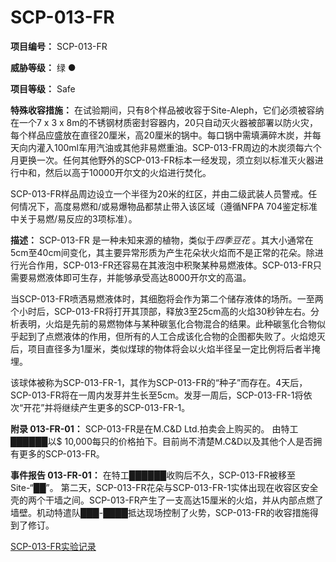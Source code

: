 # SCP-013-FR
**项目编号：**  SCP-013-FR

**威胁等级：**  绿 ●

**项目等级：**  Safe

**特殊收容措施：**  在试验期间，只有8个样品被收容于Site-Aleph，它们必须被容纳在一个7 x 3 x 8m的不锈钢材质密封容器内，20只自动灭火器被部署以防火灾，每个样品应盛放在直径20厘米，高20厘米的锅中。每口锅中需填满碎木炭，并每天向内灌入100ml车用汽油或其他非易燃重油。SCP-013-FR周边的木炭须每六个月更换一次。任何其他野外的SCP-013-FR标本一经发现，须立刻以标准灭火器进行中和，然后以高于10000开尔文的火焰进行焚化。

SCP-013-FR样品周边设立一个半径为20米的红区，并由二级武装人员警戒。任何情况下，高度易燃和/或易爆物品都禁止带入该区域（遵循NFPA 704鉴定标准中关于易燃/易反应的3项标准）。

**描述：**  SCP-013-FR 是一种未知来源的植物，类似于*四季豆花* 。其大小通常在5cm至40cm间变化，其主要异常形质为产生花朵状火焰而不是正常的花朵。除进行光合作用，SCP-013-FR还容易在其液泡中积聚某种易燃液体。SCP-013-FR只需要易燃液体即可生存，并能够承受高达8000开尔文的高温。

当SCP-013-FR喷洒易燃液体时，其细胞将会作为第二个储存液体的场所。一至两个小时后，SCP-013-FR将打开其顶部，释放3至25cm高的火焰30秒钟左右。分析表明，火焰是先前的易燃物体与某种碳氢化合物混合的结果。此种碳氢化合物似乎起到了点燃液体的作用，但所有的人工合成该化合物的企图都失败了。火焰熄灭后，项目直径多为1厘米，类似煤球的物体将会以火焰半径呈一定比例将后者半掩埋。

该球体被称为SCP-013-FR-1，其作为SCP-013-FR的“种子”而存在。4天后，SCP-013-FR将在一周内发芽并生长至5cm。发芽一周后，SCP-013-FR-1将依次“开花”并将继续产生更多的SCP-013-FR-1。

**附录 013-FR-01：**  SCP-013-FR是在M.C&D Ltd.拍卖会上购买的。 由特工██████以$ 10,000每只的价格拍下。目前尚不清楚M.C&D以及其他个人是否拥有更多的SCP-013-FR。

**事件报告 013-FR-01：**  在特工██████收购后不久，SCP-013-FR被移至Site-“██”。 第二天，SCP-013-FR花朵与SCP-013-FR-1实体出现在收容区安全壳的两个干墙之间。SCP-013-FR产生了一支高达15厘米的火焰，并从内部点燃了墙壁。机动特遣队███-████抵达现场控制了火势，SCP-013-FR的收容措施得到了修订。

[SCP-013-FR实验记录](//scp-wiki-cn.wikidot.comhttp://scp-wiki-cn.wikidot.com/rapport-de-tests-sur-scp-013-fr)

